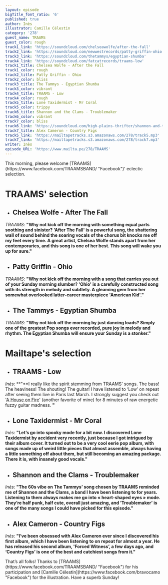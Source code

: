 ```yaml
---
layout: episode
bigTitle_font_ratio: '6'
published: true
author: Inès
illustrator: Camille Célestin
category: '278'
guest_name: TRAAMS
guest_color: rough
track1_link: 'https://soundcloud.com/chelseawolfe/after-the-fall'
track2_link: 'https://soundcloud.com/newwestrecords/patty-griffin-ohio'
track3_link: 'https://soundcloud.com/thetammys/egyptian-shumba'
track4_link: 'https://soundcloud.com/fatcatrecords/traams-low'
track1_title: Chelsea Wolfe - After the Fall
track1_color: rough
track2_title: Patty Griffin - Ohio
track2_color: bliss
track3_title: The Tammys - Egyptian Shumba
track3_color: vibrant
track4_title: TRAAMS - Low
track4_color: rough
track5_title: Lone Taxidermist - Mr Coral
track5_color: trippy
track6_title: Shannon and the Clams - Troublemaker
track6_color: vibrant
track7_color: bliss
track6_link: 'https://soundcloud.com/high-plains-thrifter/shannon-and-the-clams-troublemaker'
track7_title: Alex Cameron - Country Figs
track5_link: 'https://mailtapetracks.s3.amazonaws.com/278/track5.mp3'
track7_link: 'https://mailtapetracks.s3.amazonaws.com/278/track7.mp3'
writer: Inès
episode_URL: 'https://www.mailta.pe/278/TRAAMS'
---
```

<p id="introduction">This morning, please welcome [TRAAMS](https://www.facebook.com/TRAAMSBAND/ "Facebook")' eclectic selection. </p>


# **TRAAMS' selection**

+ ## Chelsea Wolfe - After The Fall
_TRAAMS_: **"**Why not kick off the morning with something equal parts soothing and sinister? 'After The Fall' is a powerful song, the shattering wall of sound behind the soaring vocals of the chorus bit knocks me off my feet every time. A great artist, Chelsea Wolfe stands apart from her contemporaries, and this song is one of her best. This song will wake you up for sure.**"**

+ ## Patty Griffin - Ohio
_TRAAMS_: **"**Why not kick off the morning with a song that carries you out of your Sunday morning slumber? 'Ohio' is a carefully constructed song with its strength in melody and subtlety. A gleaming gem from her somewhat overlooked latter-career masterpiece 'American Kid'.**"**

+ ## The Tammys - Egyptian Shumba
_TRAAMS_: **"**Why not kick off the morning by just dancing loads? Simply one of the greatest Pop songs ever recorded, pure joy in melody and rhythm. The Egyptian Shumba will ensure your Sunday is a stonker.**"**


# Mailtape's selection

+ ## TRAAMS - Low
_Inès_: **"**I really like the spirit stemming from TRAAMS’ songs. The bass! The heaviness! The shouting! The guitar! I have listened to ‘Low’ on repeat after seeing them live in Paris last March. I strongly suggest you check out '[A House on Fire](https://soundcloud.com/fatcatrecords/traams-a-house-on-fire)' (another favorite of mine) for 8 minutes of raw energetic fuzzy guitar madness. **"**  

+ ## Lone Taxidermist - Mr Coral
_Inès_: **"**Let’s go into spooky mode for a bit now. I discovered Lone Taxidermist by accident very recently, just because I got intrigued by their album cover. It turned out to be a very cool eerie pop album, with songs made up of weird little pieces that almost assemble, always having a little something off about them, but still becoming an amazing package. There it is, with insanely good vocals.**"**

+ ## Shannon and the Clams - Troublemaker
_Inès_: **"**The 60s vibe on The Tammys’ song chosen by TRAAMS reminded me of Shannon and the Clams, a band I have been listening to for years. Listening to them always makes me go into « heart-shaped eyes » mode. They’re half punk, half cute, overall just amazing, and ’Troublemaker’ is one of the many songs I could have picked for this episode.**"**

+ ## Alex Cameron - Country Figs
_Inès_: **"**I’ve been obsessed with Alex Cameron ever since I discovered his first album, which I have been listening to on repeat for almost a year. He has released his second album, 'Forced Witness’, a few days ago, and ‘Country Figs’ is one of the best and catchiest songs from it.**"**


<p id="outroduction">That’s all folks! Thanks to [TRAAMS](https://www.facebook.com/TRAAMSBAND/ "Facebook") for his participation and [Camille Célestin](https://www.facebook.com/bravocamo "Facebook") for the illustration. Have a superb Sunday!</p>

